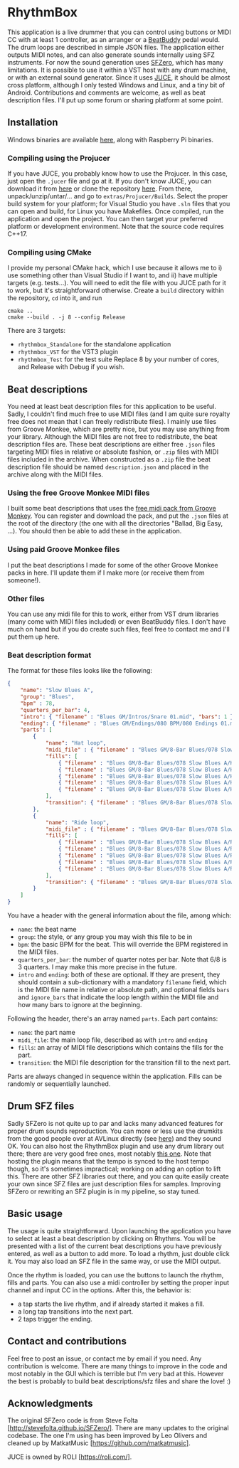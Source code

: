 # RhythmBox

This application is a live drummer that you can control using buttons or MIDI CC with at least 1 controller, as an arranger or a [BeatBuddy](https://singularsound.com/) pedal would.
The drum loops are described in simple JSON files.
The application either outputs MIDI notes, and can also generate sounds internally using SFZ instruments.
For now the sound generation uses [SFZero](http://stevefolta.github.io/SFZero/), which has many limitations.
It is possible to use it within a VST host with any drum machine, or with an external sound generator.
Since it uses [JUCE](https://juce.com/), it should be almost cross platform, although I only tested Windows and Linux, and a tiny bit of Android.
Contributions and comments are welcome, as well as beat description files.
I'll put up some forum or sharing platform at some point.

## Installation

Windows binaries are available [here](https://github.com/paulfd/rhythmbox/releases), along with Raspberry Pi binaries.

### Compiling using the Projucer

If you have JUCE, you probably know how to use the Projucer.
In this case, just open the `.jucer` file and go at it.
If you don't know JUCE, you can download it from [here](https://shop.juce.com/get-juce) or clone the repository [here](https://github.com/WeAreROLI/JUCE).
From there, unpack/unzip/untar/... and go to `extras/Projucer/Builds`.
Select the proper build system for your platform; for Visual Studio you have `.sln` files that you can open and build, for Linux you have Makefiles.
Once compiled, run the application and open the project.
You can then target your preferred platform or development environment.
Note that the source code requires C++17.

### Compiling using CMake

I provide my personal CMake hack, which I use because it allows me to i) use something other than Visual Studio if I want to, and ii) have multiple targets (e.g. tests...).
You will need to edit the file with you JUCE path for it to work, but it's straightforward otherwise.
Create a `build` directory within the repository, `cd` into it, and run
```
cmake ..
cmake --build . -j 8 --config Release
```
There are 3 targets:
- `rhythmbox_Standalone` for the standalone application
- `rhythmbox_VST` for the VST3 plugin
- `rhythmbox_Test` for the test suite
Replace 8 by your number of cores, and Release with Debug if you wish.

## Beat descriptions

You need at least beat description files for this application to be useful.
Sadly, I couldn't find much free to use MIDI files (and I am quite sure royalty free does not mean that I can freely redistribute files).
I mainly use files from Groove Monkee, which are pretty nice, but you may use anything from your library.
Although the MIDI files are not free to redistribute, the beat description files are.
These beat descriptions are either free `.json` files targeting MIDI files in relative or absolute fashion, or `.zip` files with MIDI files included in the archive.
When constructed as a `.zip` file the beat description file should be named `description.json` and placed in the archive along with the MIDI files.

### Using the free Groove Monkee MIDI files

I built some beat descriptions that uses the [free midi pack from Groove Monkey](https://groovemonkee.com/pages/free-midi-loops).
You can register and download the pack, and put the `.json` files at the root of the directory (the one with all the directories "Ballad, Big Easy, ...).
You should then be able to add these in the application.

### Using paid Groove Monkee files

I put the beat descriptions I made for some of the other Groove Monkee packs in here.
I'll update them if I make more (or receive them from someone!).

### Other files

You can use any midi file for this to work, either from VST drum libraries (many come with MIDI files included) or even BeatBuddy files.
I don't have much on hand but if you do create such files, feel free to contact me and I'll put them up here.

### Beat description format

The format for these files looks like the following:
```json
{
    "name": "Slow Blues A",
    "group": "Blues",
    "bpm" : 78,
    "quarters_per_bar": 4,
    "intro": { "filename" : "Blues GM/Intros/Snare 01.mid", "bars": 1 },
    "ending": { "filename" : "Blues GM/Endings/080 BPM/080 Endings 01.mid", "bars": 2 },
    "parts": [
        {
            "name": "Hat loop",
            "midi_file" : { "filename" : "Blues GM/8-Bar Blues/078 Slow Blues A/Hat Grooves/Slow Blues A Hats F1 S.mid", "bars": 4, "ignore_bars": 1 },
            "fills": [
                { "filename" : "Blues GM/8-Bar Blues/078 Slow Blues A/Hat Grooves/Slow Blues A Hats F2 S.mid", "bars": 1, "ignore_bars": 7 },
                { "filename" : "Blues GM/8-Bar Blues/078 Slow Blues A/Hat Grooves/Slow Blues A Hats F3 M.mid", "bars": 1, "ignore_bars": 7 },
                { "filename" : "Blues GM/8-Bar Blues/078 Slow Blues A/Hat Grooves/Slow Blues A Hats F4 M.mid", "bars": 1, "ignore_bars": 7 },
                { "filename" : "Blues GM/8-Bar Blues/078 Slow Blues A/Hat Grooves/Slow Blues A Hats F5 M.mid", "bars": 1, "ignore_bars": 7 },
                { "filename" : "Blues GM/8-Bar Blues/078 Slow Blues A/Hat Grooves/Slow Blues A Hats F6 L.mid", "bars": 1, "ignore_bars": 7 }
            ],
            "transition": { "filename" : "Blues GM/8-Bar Blues/078 Slow Blues A/Hat Grooves/Slow Blues A Hats F1 S.mid", "bars": 1, "ignore_bars": 7 }
        },
        {
            "name": "Ride loop",
            "midi_file" : { "filename" : "Blues GM/8-Bar Blues/078 Slow Blues A/Ride Grooves/Slow Blues A Ride F1 S.mid", "bars": 4, "ignore_bars": 1},
            "fills": [
                { "filename" : "Blues GM/8-Bar Blues/078 Slow Blues A/Ride Grooves/Slow Blues A Ride F2 S.mid", "bars": 1, "ignore_bars": 7 },
                { "filename" : "Blues GM/8-Bar Blues/078 Slow Blues A/Ride Grooves/Slow Blues A Ride F3 M.mid", "bars": 1, "ignore_bars": 7 },
                { "filename" : "Blues GM/8-Bar Blues/078 Slow Blues A/Ride Grooves/Slow Blues A Ride F4 M.mid", "bars": 1, "ignore_bars": 7 },
                { "filename" : "Blues GM/8-Bar Blues/078 Slow Blues A/Ride Grooves/Slow Blues A Ride F5 M.mid", "bars": 1, "ignore_bars": 7 },
                { "filename" : "Blues GM/8-Bar Blues/078 Slow Blues A/Ride Grooves/Slow Blues A Ride F6 L.mid", "bars": 1, "ignore_bars": 7 }
            ],
            "transition": { "filename" : "Blues GM/8-Bar Blues/078 Slow Blues A/Ride Grooves/Slow Blues A Ride F1 S.mid", "bars": 1, "ignore_bars": 7 }
        }
    ]
}
```
You have a header with the general information about the file, among which:
- `name`: the beat name
- `group`: the style, or any group you may wish this file to be in
- `bpm`: the basic BPM for the beat. This will override the BPM registered in the MIDI files.
- `quarters_per_bar`: the number of quarter notes per bar. Note that 6/8 is 3 quarters. I may make this more precise in the future.
- `intro` and `ending`: both of these are optional. If they are present, they should contain a sub-dictionary with a mandatory `filename` field, which is the MIDI file name in relative or absolute path, and optional fields `bars` and `ignore_bars` that indicate the loop length within the MIDI file and how many bars to ignore at the beginning.

Following the header, there's an array named `parts`.
Each part contains:
- `name`: the part name
- `midi_file`: the main loop file, described as with `intro` and `ending`
- `fills`: an array of MIDI file descriptions which contains the fills for the part.
- `transition`: the MIDI file description for the transition fill to the next part.

Parts are always changed in sequence within the application.
Fills can be randomly or sequentially launched.

## Drum SFZ files

Sadly SFZero is not quite up to par and lacks many advanced features for proper drum sounds reproduction.
You can more or less use the drumkits from the good people over at AVLinux directly (see [here](http://www.bandshed.net/avldrumkits/)) and they sound OK.
You can also host the RhythmBox plugin and use any drum library out there; there are very good free ones, most notably [this one](https://www.powerdrumkit.com/).
Note that hosting the plugin means that the tempo is synced to the host tempo though, so it's sometimes impractical; working on adding an option to lift this.
There are other SFZ libraries out there, and you can quite easily create your own since SFZ files are just description files for samples.
Improving SFZero or rewriting an SFZ plugin is in my pipeline, so stay tuned.

## Basic usage

The usage is quite straightforward.
Upon launching the application you have to select at least a beat description by clicking on Rhythms.
You will be presented with a list of the current beat descriptions you have previously entered, as well as a button to add more.
To load a rhythm, just double click it.
You may also load an SFZ file in the same way, or use the MIDI output.

Once the rhythm is loaded, you can use the buttons to launch the rhythm, fills and parts.
You can also use a midi controller by setting the proper input channel and input CC in the options.
After this, the behavior is:
- a tap starts the live rhythm, and if already started it makes a fill.
- a long tap transitions into the next part.
- 2 taps trigger the ending.

## Contact and contributions

Feel free to post an issue, or contact me by email if you need.
Any contribution is welcome.
There are many things to improve in the code and most notably in the GUI which is terrible but I'm very bad at this.
However the best is probably to build beat descriptions/sfz files and share the love! :)

## Acknowledgments

The original SFZero code is from Steve Folta [http://stevefolta.github.io/SFZero/].
There are many updates to the original codebase.
The one I'm using has been improved by Leo Olivers and cleaned up by MatkatMusic [https://github.com/matkatmusic].

JUCE is owned by ROLI [https://roli.com/].
